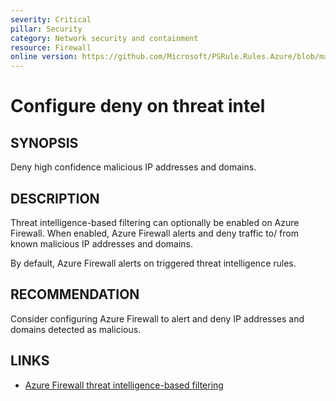 ```yaml
---
severity: Critical
pillar: Security
category: Network security and containment
resource: Firewall
online version: https://github.com/Microsoft/PSRule.Rules.Azure/blob/main/docs/en/rules/Azure.Firewall.Mode.md
---
```


# Configure deny on threat intel

## SYNOPSIS

Deny high confidence malicious IP addresses and domains.

## DESCRIPTION

Threat intelligence-based filtering can optionally be enabled on Azure Firewall.
When enabled, Azure Firewall alerts and deny traffic to/ from known malicious IP addresses and domains.

By default, Azure Firewall alerts on triggered threat intelligence rules.

## RECOMMENDATION

Consider configuring Azure Firewall to alert and deny IP addresses and domains detected as malicious.

## LINKS

- [Azure Firewall threat intelligence-based filtering](https://docs.microsoft.com/en-us/azure/firewall/threat-intel)
